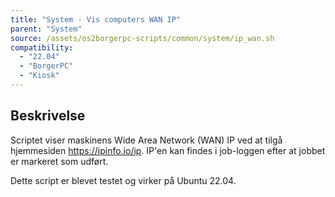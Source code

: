 ```yaml
---
title: "System - Vis computers WAN IP"
parent: "System"
source: /assets/os2borgerpc-scripts/common/system/ip_wan.sh
compatibility: 
  - "22.04"
  - "BorgerPC"
  - "Kiosk"
---
```


## Beskrivelse
Scriptet viser maskinens Wide Area Network (WAN) IP ved at tilgå hjemmesiden https://ipinfo.io/ip. IP'en kan findes i job-loggen efter at jobbet er markeret som udført.

Dette script er blevet testet og virker på Ubuntu 22.04.